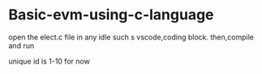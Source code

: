 # Basic-evm-using-c-language

open the elect.c file in any idle such s vscode,coding block.
then,compile and run 

unique id is 1-10 for now

